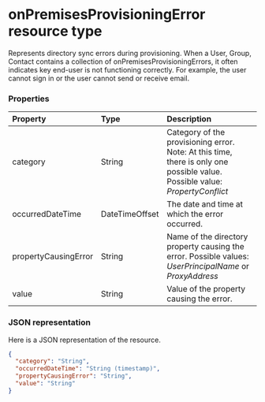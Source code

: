 # onPremisesProvisioningError resource type

Represents directory sync errors during provisioning. When a User, Group, Contact contains a collection of onPremisesProvisioningErrors, it often indicates key end-user is not functioning correctly. For example, the user cannot sign in or the user cannot send or receive email.

### Properties

| Property | Type | Description |
|:---------------|:--------|:----------|
|category|String| Category of the provisioning error. Note: At this time, there is only one possible value. Possible value: *PropertyConflict* |
|occurredDateTime|DateTimeOffset| The date and time at which the error occurred. |
|propertyCausingError|String| Name of the directory property causing the error. Possible values: *UserPrincipalName* or *ProxyAddress* |
|value|String| Value of the property causing the error. |

### JSON representation

Here is a JSON representation of the resource.

<!-- {
  "blockType": "resource",
  "optionalProperties": [

  ],
  "@odata.type": "microsoft.graph.onPremisesProvisioningError"
}-->

```json
{
  "category": "String",
  "occurredDateTime": "String (timestamp)",
  "propertyCausingError": "String",
  "value": "String"
}

```


<!-- uuid: 8fcb5dbc-d5aa-4681-8e31-b001d5168d79
2015-10-25 14:57:30 UTC -->
<!-- {
  "type": "#page.annotation",
  "description": "onPremisesProvisioningError resource",
  "keywords": "",
  "section": "documentation",
  "tocPath": ""
}-->